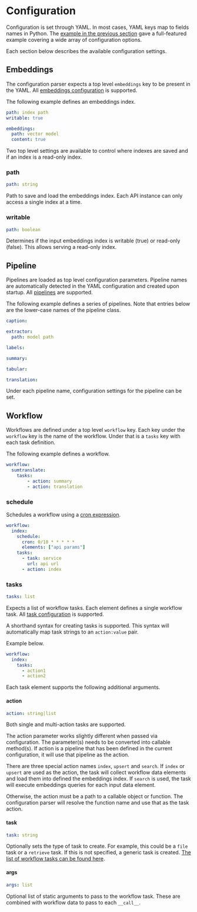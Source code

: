 # Configuration

Configuration is set through YAML. In most cases, YAML keys map to fields names in Python. The [example in the previous section](../) gave a full-featured example covering a wide array of configuration options.

Each section below describes the available configuration settings.

## Embeddings

The configuration parser expects a top level `embeddings` key to be present in the YAML. All [embeddings configuration](../../embeddings/configuration) is supported.

The following example defines an embeddings index.

```yaml
path: index path
writable: true

embeddings:
  path: vector model
  content: true
```

Two top level settings are available to control where indexes are saved and if an index is a read-only index.

### path
```yaml
path: string
```

Path to save and load the embeddings index. Each API instance can only access a single index at a time.

### writable
```yaml
path: boolean
```

Determines if the input embeddings index is writable (true) or read-only (false). This allows serving a read-only index.

## Pipeline

Pipelines are loaded as top level configuration parameters. Pipeline names are automatically detected in the YAML configuration and created upon startup. All [pipelines](../../pipeline) are supported.

The following example defines a series of pipelines. Note that entries below are the lower-case names of the pipeline class.

```yaml
caption:

extractor:
  path: model path

labels:

summary:

tabular:

translation:
```

Under each pipeline name, configuration settings for the pipeline can be set.

## Workflow

Workflows are defined under a top level `workflow` key. Each key under the `workflow` key is the name of the workflow. Under that is a `tasks` key with each task definition.

The following example defines a workflow.

```yaml
workflow:
  sumtranslate:
    tasks:
        - action: summary
        - action: translation
```

### schedule

Schedules a workflow using a [cron expression](../../workflow/schedule).

```yaml
workflow:
  index:
    schedule:
      cron: 0/10 * * * * *
      elements: ["api params"] 
    tasks:
      - task: service
        url: api url
      - action: index
```

### tasks
```yaml
tasks: list
```

Expects a list of workflow tasks. Each element defines a single workflow task. All [task configuration](../../workflow/task) is supported.

A shorthand syntax for creating tasks is supported. This syntax will automatically map task strings to an `action:value` pair.

Example below.

```yaml
workflow:
  index:
    tasks:
      - action1
      - action2
```

Each task element supports the following additional arguments.

#### action
```yaml
action: string|list
```

Both single and multi-action tasks are supported.

The action parameter works slightly different when passed via configuration. The parameter(s) needs to be converted into callable method(s). If action is a pipeline that has been defined in the current configuration, it will use that pipeline as the action.

There are three special action names `index`, `upsert` and `search`. If `index` or `upsert` are used as the action, the task will collect workflow data elements and load them into defined the embeddings index. If `search` is used, the task will execute embeddings queries for each input data element.

Otherwise, the action must be a path to a callable object or function. The configuration parser will resolve the function name and use that as the task action.

#### task
```yaml
task: string
```

Optionally sets the type of task to create. For example, this could be a `file` task or a `retrieve` task. If this is not specified, a generic task is created. [The list of workflow tasks can be found here](../../workflow).

#### args
```yaml
args: list
```

Optional list of static arguments to pass to the workflow task. These are combined with workflow data to pass to each `__call__`.
